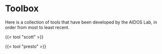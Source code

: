 # Toolbox

Here is a collection of tools that have been developed by the AIDOS Lab, in order from most to least recent.

{{< tool "scott" >}}

{{< tool "presto" >}}

